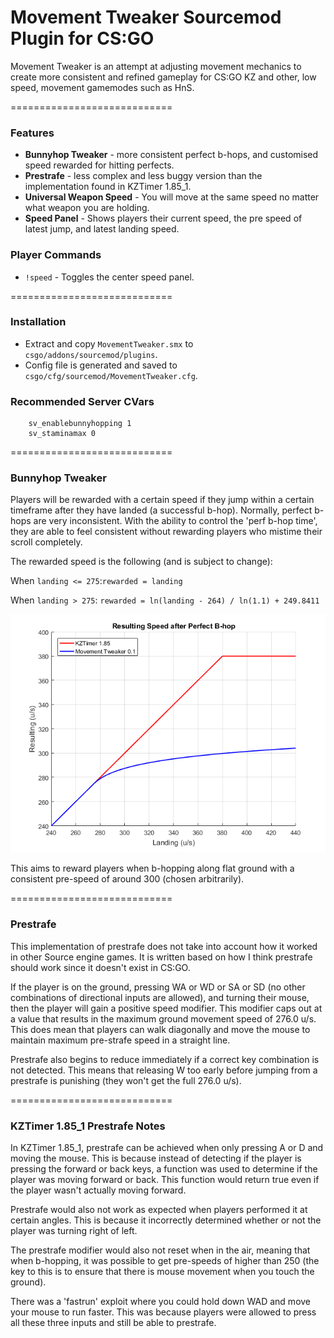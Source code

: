 # Movement Tweaker Sourcemod Plugin for CS:GO

Movement Tweaker is an attempt at adjusting movement mechanics to create more consistent and refined gameplay for CS:GO KZ and other, low speed, movement gamemodes such as HnS.

============================

### Features

 * **Bunnyhop Tweaker** - more consistent perfect b-hops, and customised speed rewarded for hitting perfects.
 * **Prestrafe** - less complex and less buggy version than the implementation found in KZTimer 1.85_1.
 * **Universal Weapon Speed** - You will move at the same speed no matter what weapon you are holding.
 * **Speed Panel** - Shows players their current speed, the pre speed of latest jump, and latest landing speed.
 
### Player Commands

 * ```!speed``` - Toggles the center speed panel.

============================

### Installation

 * Extract and copy ```MovementTweaker.smx``` to ```csgo/addons/sourcemod/plugins```.
 * Config file is generated and saved to ```csgo/cfg/sourcemod/MovementTweaker.cfg```.
 
### Recommended Server CVars

```
	sv_enablebunnyhopping 1
	sv_staminamax 0	
```
 
============================

### Bunnyhop Tweaker

Players will be rewarded with a certain speed if they jump within a certain timeframe after they have landed (a successful b-hop). Normally, perfect b-hops are very inconsistent. With the ability to control the 'perf b-hop time', they are able to feel consistent without rewarding players who mistime their scroll completely.

The rewarded speed is the following (and is subject to change):

When ```landing <= 275```:```rewarded = landing```
        
When ```landing > 275```: ```rewarded = ln(landing - 264) / ln(1.1) + 249.8411```

![Graph of Rewarded Speed](perfspeedgraph.png?raw=true)

This aims to reward players when b-hopping along flat ground with a consistent pre-speed of around 300 (chosen arbitrarily).

============================

### Prestrafe

This implementation of prestrafe does not take into account how it worked in other Source engine games. It is written based on how I think prestrafe should work since it doesn't exist in CS:GO.

If the player is on the ground, pressing WA or WD or SA or SD (no other combinations of directional inputs are allowed), and turning their mouse, then the player will gain a positive speed modifier. This modifier caps out at a value that results in the maximum ground movement speed of 276.0 u/s. This does mean that players can walk diagonally and move the mouse to maintain maximum pre-strafe speed in a straight line.

Prestrafe also begins to reduce immediately if a correct key combination is not detected. This means that releasing W too early before jumping from a prestrafe is punishing (they won't get the full 276.0 u/s).

============================

### KZTimer 1.85_1 Prestrafe Notes

In KZTimer 1.85_1, prestrafe can be achieved when only pressing A or D and moving the mouse. This is because instead of detecting if the player is pressing the forward or back keys, a function was used to determine if the player was moving forward or back. This function would return true even if the player wasn't actually moving forward.

Prestrafe would also not work as expected when players performed it at certain angles. This is because it incorrectly determined whether or not the player was turning right of left.

The prestrafe modifier would also not reset when in the air, meaning that when b-hopping, it was possible to get pre-speeds of higher than 250 (the key to this is to ensure that there is mouse movement when you touch the ground).

There was a 'fastrun' exploit where you could hold down WAD and move your mouse to run faster. This was because players were allowed to press all these three inputs and still be able to prestrafe.